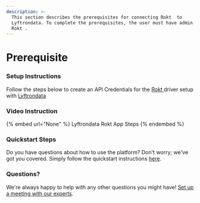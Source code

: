 ```yaml
---
description: >-
  This section describes the prerequisites for connecting Rokt  to
  Lyftrondata. To complete the prerequisites, the user must have admin access to
  Rokt .
---
```


# Prerequisite

<mark style="color:blue;"></mark>

### Setup Instructions

Follow the steps below to create an API Credentials for the [Rokt ](None) driver setup with [Lyftrondata](https://www.lyftrondata.com)

### Video Instruction

{% embed url="None" %}
Lyftrondata Rokt  App Steps
{% endembed %}

### Quickstart Steps

Do you have questions about how to use the platform? Don't worry; we've got you covered. Simply follow the quickstart instructions [here](README.md).

### Questions? <a href="#questions" id="questions"></a>

We're always happy to help with any other questions you might have! [Set up a meeting with our experts](https://www.lyftrondata.com/book-a-meeting/).

